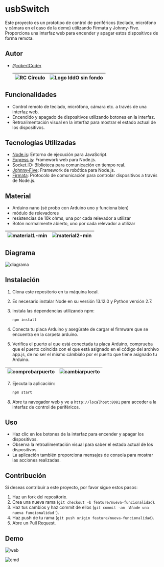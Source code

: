 # usbSwitch

Este proyecto es un prototipo de control de periféricos (teclado, micrófono y cámara en el caso de la demo) utilizando Firmata y Johnny-Five. Proporciona una interfaz web para encender y apagar estos dispositivos de forma remota.

## Autor

- [@robertCoder](https://www.robertcoder.com)
  
  |![RC Círculo ](https://github.com/xBlackEaglex/usbSwitch/assets/52977024/bfe89889-d2ca-42be-abed-12b4a14aa061)|![Logo IddO sin fondo](https://github.com/xBlackEaglex/usbSwitch/assets/52977024/86f0dc05-c79e-4cc8-9b10-cf0292b9a8b4)|
  |------------------------------------------------------------------------------------------------------------------|------------------------------------------------------------------------------------------------------------------|

## Funcionalidades

- Control remoto de teclado, micrófono, cámara etc. a través de una interfaz web.
- Encendido y apagado de dispositivos utilizando botones en la interfaz.
- Retroalimentación visual en la interfaz para mostrar el estado actual de los dispositivos.

## Tecnologías Utilizadas

- [Node.js](https://nodejs.org/): Entorno de ejecución para JavaScript.
- [Express.js](https://expressjs.com/): Framework web para Node.js.
- [Socket.IO](https://socket.io/): Biblioteca para comunicación en tiempo real.
- [Johnny-Five](http://johnny-five.io/): Framework de robótica para Node.js.
- [Firmata](https://github.com/firmata/protocol): Protocolo de comunicación para controlar dispositivos a través de Node.js.

## Material 

  - Arduino nano (sé probo con Arduino uno y funciona bien)
  - módulo de relevadores
  - resistencias de 10k ohms, una por cada relevador a utilizar
  - Botón normalmente abierto, uno por cada relevador a utilizar

  |![material1-min](https://github.com/xBlackEaglex/usbSwitch/assets/52977024/ca17cb54-fe45-424f-917a-c116dc79e55a)|![material2-min](https://github.com/xBlackEaglex/usbSwitch/assets/52977024/e957657b-ea06-47fb-85bc-e6ff3cb397c8)|
  |----------------------------------------------------------------------------------------------------------------|----------------------------------------------------------------------------------------------------------------|
  
## Diagrama 

  ![diagrama](https://github.com/xBlackEaglex/usbSwitch/assets/52977024/fad3561a-27c5-41d9-a0dc-40eab6b11b7f)


## Instalación

1. Clona este repositorio en tu máquina local.
2. Es necesario instalar Node en su versión 13.12.0 y Python versión 2.7.
3. Instala las dependencias utilizando npm:

    ```bash
    npm install
    ```

4. Conecta tu placa Arduino y asegúrate de cargar el firmware que se encuentra en la carpeta arduino.
5. Verifica el puerto al que está conectada tu placa Arduino, comprueba que el puerto coincida con el que está asignado en el código del archivo app.js, de no ser el mismo cámbialo por el puerto que tiene asignado tu Arduino.


  |![comprobarpuerto](https://github.com/xBlackEaglex/usbSwitch/assets/52977024/10982a67-06f3-4d88-a273-d8eb8c906785)|![cambiarpuerto](https://github.com/xBlackEaglex/usbSwitch/assets/52977024/e084aa4b-7cd0-418d-a8bb-b02af86b6cb4)|
  |------------------------------------------------------------------------------------------------------------------|----------------------------------------------------------------------------------------------------------------|

  
7. Ejecuta la aplicación:

    ```bash
    npm start
    ```

8. Abre tu navegador web y ve a `http://localhost:8081` para acceder a la interfaz de control de periféricos.

## Uso

- Haz clic en los botones de la interfaz para encender y apagar los dispositivos.
- Observa la retroalimentación visual para saber el estado actual de los dispositivos.
- La aplicación también proporciona mensajes de consola para mostrar las acciones realizadas.

## Contribución

Si deseas contribuir a este proyecto, por favor sigue estos pasos:

1. Haz un fork del repositorio.
2. Crea una nueva rama (`git checkout -b feature/nueva-funcionalidad`).
3. Haz tus cambios y haz commit de ellos (`git commit -am 'Añade una nueva funcionalidad'`).
4. Haz push de tu rama (`git push origin feature/nueva-funcionalidad`).
5. Abre un Pull Request.

## Demo

![web](https://github.com/xBlackEaglex/usbSwitch/assets/52977024/7d494d95-8a18-4089-9655-55bbe0424458)

![cmd](https://github.com/xBlackEaglex/usbSwitch/assets/52977024/aa4d0e56-4956-4907-9d7a-d156ec84cf20)
